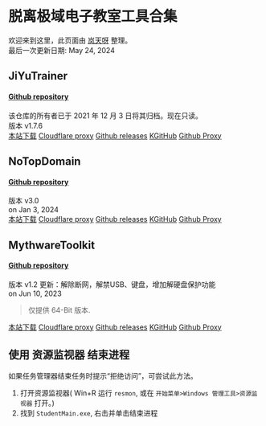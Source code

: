 # 脱离极域电子教室工具合集
欢迎来到这里，此页面由 [岚天呀](https://www.ltya.top) 整理。  
最后一次更新日期: May 24, 2024
## JiYuTrainer
#### [Github repository](https://github.com/imengyu/JiYuTrainer)  
该仓库的所有者已于 2021 年 12 月 3 日将其归档。现在只读。  
版本 v1.7.6  
[本站下载](https://jiyukiller.github.io/JiYuTrainer.exe)
[Cloudflare proxy](https://gh.ltya.top/https://github.com/imengyu/JiYuTrainer/releases/download/1.7.6/JiYuTrainer.exe)
[Github releases](https://github.com/imengyu/JiYuTrainer/releases/download/1.7.6/JiYuTrainer.exe)
[KGitHub](https://kkgithub.com/imengyu/JiYuTrainer/releases/download/1.7.6/JiYuTrainer.exe)
[Github Proxy](https://mirror.ghproxy.com/https://github.com/imengyu/JiYuTrainer/releases/download/1.7.6/JiYuTrainer.exe)

## NoTopDomain
#### [Github repository](https://github.com/LYXOfficial/NoTopDomain)
版本 v3.0  
on Jan 3, 2024  
[本站下载](https://jiyukiller.github.io/NoTopDomain.exe)
[Cloudflare proxy](https://gh.ltya.top/https://github.com/LYXOfficial/NoTopDomain/releases/download/v3.0/NoTopDomain.v3.0.exe)
[Github releases](https://github.com/LYXOfficial/NoTopDomain/releases/download/v3.0/NoTopDomain.v3.0.exe)
[KGitHub](https://kkgithub.com/LYXOfficial/NoTopDomain/releases/download/v3.0/NoTopDomain.v3.0.exe)
[Github Proxy](https://mirror.ghproxy.com/https://github.com/LYXOfficial/NoTopDomain/releases/download/v3.0/NoTopDomain.v3.0.exe)

## MythwareToolkit
#### [Github repository](https://github.com/BengbuGuards/MythwareToolkit)
版本 v1.2 更新：解除断网，解禁USB、键盘，增加解硬盘保护功能  
on Jun 10, 2023  
> 仅提供 64-Bit 版本.

[本站下载](https://jiyukiller.github.io/v1.2_toolkit_64-bits.exe)
[Cloudflare proxy](https://gh.ltya.top/https://github.com/BengbuGuards/MythwareToolkit/releases/download/v1.2/v1.2_toolkit_64-bits.exe)
[Github releases](https://github.com/BengbuGuards/MythwareToolkit/releases/download/v1.2/v1.2_toolkit_64-bits.exe)
[KGitHub](https://kkgithub.com/BengbuGuards/MythwareToolkit/releases/download/v1.2/v1.2_toolkit_64-bits.exe)
[Github Proxy](https://mirror.ghproxy.com/https://github.com/BengbuGuards/MythwareToolkit/releases/download/v1.2/v1.2_toolkit_64-bits.exe)

## 使用 资源监视器 结束进程
如果任务管理器结束任务时提示“拒绝访问”，可尝试此方法。
1. 打开资源监视器( Win+R 运行 `resmon`, 或在 `开始菜单>Windows 管理工具>资源监视器` 打开。)
2. 找到 `StudentMain.exe`, 右击并单击结束进程
